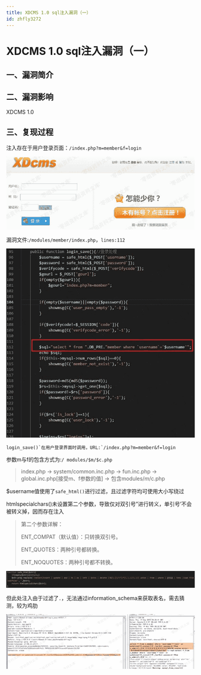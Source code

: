 ```yaml
---
title: XDCMS 1.0 sql注入漏洞（一）
id: zhfly3272
---
```


# XDCMS 1.0 sql注入漏洞（一）

## 一、漏洞简介

## 二、漏洞影响

XDCMS 1.0

## 三、复现过程

注入存在于用户登录页面：`/index.php?m=member&f=login`

![image](../img/038063a5883f75fa3f5f756800544a18.png)

漏洞文件:`/modules/member/index.php`，`lines:112`

![image](../img/466aff386a0c39728153a59e8e4f910a.png)

```
login_save()`在用户登录界面时调用，URL:`/index.php?m=member&f=login 
```

参数m与f的包含方式为:`/ modules/$m/$c.php`

> index.php -> system/common.inc.php -> fun.inc.php -> global.inc.php[接受m、f参数的值] -> 包含modules/$m/$c.php

$username值使用了`safe_html()`进行过滤，且过滤字符均可使用大小写绕过

htmlspecialchars()未设置第二个参数，导致仅对双引号”进行转义，单引号’不会被转义掉，因而存在注入

> 第二个参数详解：
> 
> ENT_COMPAT（默认值）：只转换双引号。
> 
> ENT_QUOTES：两种引号都转换。
> 
> ENT_NOQUOTES：两种引号都不转换。

![image](../img/1365992e420be550541c80862b1480b9.png)

但此处注入由于过滤了`.`，无法通过information_schema来获取表名，需去猜测，较为鸡肋

![image](../img/8d24b952b16f3a6ac386e71faf1bae89.png)